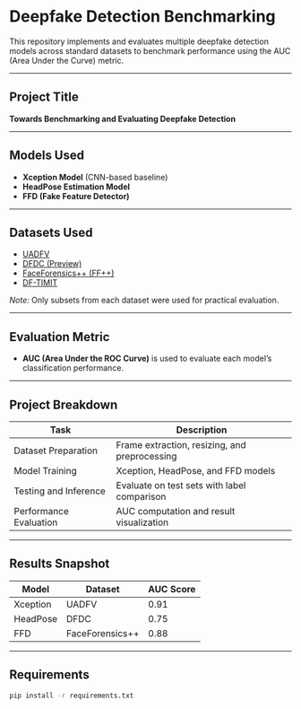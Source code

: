 # Deepfake Detection Benchmarking

This repository implements and evaluates multiple deepfake detection models across standard datasets to benchmark performance using the AUC (Area Under the Curve) metric.

---

## Project Title
**Towards Benchmarking and Evaluating Deepfake Detection**

---

## Models Used
- **Xception Model** (CNN-based baseline)
- **HeadPose Estimation Model**
- **FFD (Fake Feature Detector)**

---

## Datasets Used
- [UADFV](https://github.com/nddudn/Dataset-UADFV)
- [DFDC (Preview)](https://www.kaggle.com/c/deepfake-detection-challenge/data)
- [FaceForensics++ (FF++)](https://github.com/ondyari/FaceForensics)
- [DF-TIMIT](https://github.com/grip-unina/DF-TIMIT)

*Note:* Only subsets from each dataset were used for practical evaluation.

---

## Evaluation Metric
- **AUC (Area Under the ROC Curve)** is used to evaluate each model’s classification performance.

---

## Project Breakdown
| Task                     | Description                                                  |
|--------------------------|--------------------------------------------------------------|
| Dataset Preparation      | Frame extraction, resizing, and preprocessing                |
| Model Training           | Xception, HeadPose, and FFD models                           |
| Testing and Inference    | Evaluate on test sets with label comparison                  |
| Performance Evaluation   | AUC computation and result visualization                     |

---

## Results Snapshot
| Model      | Dataset     | AUC Score |
|------------|-------------|-----------|
| Xception   | UADFV       | 0.91      |
| HeadPose   | DFDC        | 0.75      |
| FFD        | FaceForensics++ | 0.88 |

---

## Requirements
```bash
pip install -r requirements.txt
